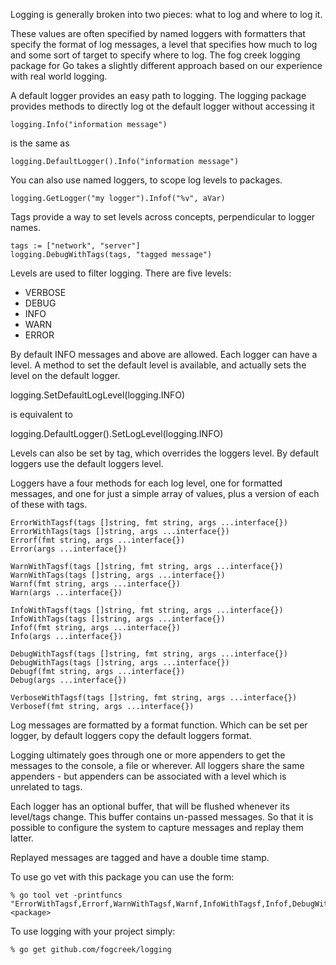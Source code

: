 Logging is generally broken into two pieces: what to log and where to log it.

These values are often specified by named loggers with formatters that specify the format of log messages,
a level that specifies how much to log and some sort of target to specify where to log. The fog creek logging package for Go takes a slightly different approach based on our experience with real world logging.

A default logger provides an easy path to logging. The logging package provides methods to directly log ot the default logger without accessing it

	logging.Info("information message")

is the same as

	logging.DefaultLogger().Info("information message")

You can also use named loggers, to scope log levels to packages.

	logging.GetLogger("my logger").Infof("%v", aVar)

Tags provide a way to set levels across concepts, perpendicular to logger names.

	tags := ["network", "server"]
	logging.DebugWithTags(tags, "tagged message")

Levels are used to filter logging. There are five levels:

 * VERBOSE
 * DEBUG
 * INFO
 * WARN
 * ERROR

By default INFO messages and above are allowed. Each logger can have a level. A method to set the default level is available, and actually sets the level on the default logger.

logging.SetDefaultLogLevel(logging.INFO)

is equivalent to

logging.DefaultLogger().SetLogLevel(logging.INFO)

Levels can also be set by tag, which overrides the loggers level. By default loggers use the default loggers level.

Loggers have a four methods for each log level, one for formatted messages, and one for just a simple array of values, plus a version of each of these with tags.

	ErrorWithTagsf(tags []string, fmt string, args ...interface{})
	ErrorWithTags(tags []string, args ...interface{})
	Errorf(fmt string, args ...interface{})
	Error(args ...interface{})

	WarnWithTagsf(tags []string, fmt string, args ...interface{})
	WarnWithTags(tags []string, args ...interface{})
	Warnf(fmt string, args ...interface{})
	Warn(args ...interface{})

	InfoWithTagsf(tags []string, fmt string, args ...interface{})
	InfoWithTags(tags []string, args ...interface{})
	Infof(fmt string, args ...interface{})
	Info(args ...interface{})

	DebugWithTagsf(tags []string, fmt string, args ...interface{})
	DebugWithTags(tags []string, args ...interface{})
	Debugf(fmt string, args ...interface{})
	Debug(args ...interface{})

	VerboseWithTagsf(tags []string, fmt string, args ...interface{})
	Verbosef(fmt string, args ...interface{})

Log messages are formatted by a format function. Which can be set per logger, by default loggers copy the default loggers format.

Logging ultimately goes through one or more appenders to get the messages to the console, a file or wherever.
All loggers share the same appenders - but appenders can be associated with a level which is unrelated to tags.

Each logger has an optional buffer, that will be flushed whenever its level/tags change.
This buffer contains un-passed messages. So that it is possible to configure the system to capture messages and replay them latter.

Replayed messages are tagged and have a double time stamp.

To use go vet with this package you can use the form:

    % go tool vet -printfuncs "ErrorWithTagsf,Errorf,WarnWithTagsf,Warnf,InfoWithTagsf,Infof,DebugWithTagsf,Debugf" <package>

To use logging with your project simply:

    % go get github.com/fogcreek/logging

